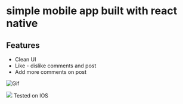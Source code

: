 # simple mobile app built with react native 

## Features
- Clean UI
- Like - dislike comments and post
- Add more comments on post

![Gif](https://i.imgur.com/qt2BRyT.gif)

![](https://i.imgur.com/oqyUSSu.png)
Tested on IOS
